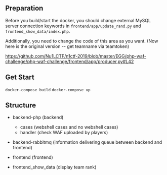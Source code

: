 ## Preparation

Before you build/start the docker, you should change external MySQL server connection keywords in `frontend/app/update_rand.py` and `frontend_show_data/index.php`.

Additionally, you need to change the code of this area as you want. (Now here is the original version -- get teamname via teamtoken)

https://github.com/Nu1LCTF/n1ctf-2019/blob/master/EGG/php-waf-challenge/php-waf-challenge/frontend/app/producer.py#L42

## Get Start

`docker-compose build`
`docker-compose up`

## Structure

+ backend-php  (backend)
  -  cases (webshell cases and no webshell cases)
  -  handler (check WAF uploaded by players)

+ backend-rabbitmq (information delivering queue between backend and frontend)

+ frontend (frontend)

+ frontend_show_data (display team rank)



